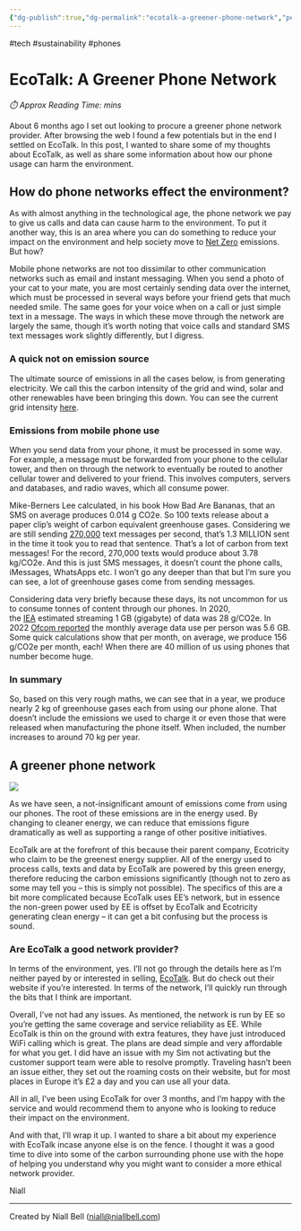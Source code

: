 ```yaml
---
{"dg-publish":true,"dg-permalink":"ecotalk-a-greener-phone-network","permalink":"/ecotalk-a-greener-phone-network/","title":"EcoTalk: A Greener Phone Network","tags":["Tech"],"noteIcon":null,"created":"2024-04-15T23:11:13.000+01:00","updated":"2024-05-05T00:36:29.000+01:00"}
---
```


#tech #sustainability #phones
# EcoTalk: A Greener Phone Network
<p id="reading-time" style="font-style: italic;">⏱️ Approx Reading Time:  <span id="inserted-text"></span> mins</p>

About 6 months ago I set out looking to procure a greener phone network provider. After browsing the web I found a few potentials but in the end I settled on EcoTalk. In this post, I wanted to share some of my thoughts about EcoTalk, as well as share some information about how our phone usage can harm the environment.

## How do phone networks effect the environment?

As with almost anything in the technological age, the phone network we pay to give us calls and data can cause harm to the environment. To put it another way, this is an area where you can do something to reduce your impact on the environment and help society move to [Net Zero](https://niallbell.com/net-zero-vs-carbon-neutral/) emissions. But how?

Mobile phone networks are not too dissimilar to other communication networks such as email and instant messaging. When you send a photo of your cat to your mate, you are most certainly sending data over the internet, which must be processed in several ways before your friend gets that much needed smile. The same goes for your voice when on a call or just simple text in a message. The ways in which these move through the network are largely the same, though it’s worth noting that voice calls and standard SMS text messages work slightly differently, but I digress.

### A quick not on emission source

The ultimate source of emissions in all the cases below, is from generating electricity. We call this the carbon intensity of the grid and wind, solar and other renewables have been bringing this down. You can see the current grid intensity [here](https://carbonintensity.org.uk/).

### Emissions from mobile phone use

When you send data from your phone, it must be processed in some way. For example, a message must be forwarded from your phone to the cellular tower, and then on through the network to eventually be routed to another cellular tower and delivered to your friend. This involves computers, servers and databases, and radio waves, which all consume power.

Mike-Berners Lee calculated, in his book How Bad Are Bananas, that an SMS on average produces 0.014 g CO2e. So 100 texts release about a paper clip’s weight of carbon equivalent greenhouse gases. Considering we are still sending [270,000](https://www.forbes.com/sites/forbestechcouncil/2021/01/06/the-past-present-and-future-of-messaging/?sh=1ceafcf19f17) text messages per second, that’s 1.3 MILLION sent in the time it took you to read that sentence. That’s a lot of carbon from text messages! For the record, 270,000 texts would produce about 3.78 kg/CO2e. And this is just SMS messages, it doesn’t count the phone calls, iMessages, WhatsApps etc. I won’t go any deeper than that but I’m sure you can see, a lot of greenhouse gases come from sending messages.

Considering data very briefly because these days, its not uncommon for us to consume tonnes of content through our phones. In 2020, the [IEA](https://www.iea.org/commentaries/the-carbon-footprint-of-streaming-video-fact-checking-the-headlines) estimated streaming 1 GB (gigabyte) of data was 28 g/CO2e. In 2022 [Ofcom reported](https://www.ofcom.org.uk/__data/assets/pdf_file/0018/240930/Communications-Market-Report-2022.pdf) the monthly average data use per person was 5.6 GB. Some quick calculations show that per month, on average, we produce 156 g/CO2e per month, each! When there are 40 million of us using phones that number become huge.

### In summary

So, based on this very rough maths, we can see that in a year, we produce nearly 2 kg of greenhouse gases each from using our phone alone. That doesn’t include the emissions we used to charge it or even those that were released when manufacturing the phone itself. When included, the number increases to around 70 kg per year.

## A greener phone network

![](https://i.imgur.com/rvAeGy0.png)

As we have seen, a not-insignificant amount of emissions come from using our phones. The root of these emissions are in the energy used. By changing to cleaner energy, we can reduce that emissions figure dramatically as well as supporting a range of other positive initiatives.

EcoTalk are at the forefront of this because their parent company, Ecotricity who claim to be the greenest energy supplier. All of the energy used to process calls, texts and data by EcoTalk are powered by this green energy, therefore reducing the carbon emissions significantly (though not to zero as some may tell you – this is simply not possible). The specifics of this are a bit more complicated because EcoTalk uses EE’s network, but in essence the non-green power used by EE is offset by EcoTalk and Ecotricity generating clean energy – it can get a bit confusing but the process is sound.

### Are EcoTalk a good network provider?

In terms of the environment, yes. I’ll not go through the details here as I’m neither payed by or interested in selling, [EcoTalk](https://www.ecotalk.co.uk/). But do check out their website if you’re interested. In terms of the network, I’ll quickly run through the bits that I think are important.

Overall, I’ve not had any issues. As mentioned, the network is run by EE so you’re getting the same coverage and service reliability as EE. While EcoTalk is thin on the ground with extra features, they have just introduced WiFi calling which is great. The plans are dead simple and very affordable for what you get. I did have an issue with my Sim not activating but the customer support team were able to resolve promptly. Traveling hasn’t been an issue either, they set out the roaming costs on their website, but for most places in Europe it’s £2 a day and you can use all your data.

All in all, I’ve been using EcoTalk for over 3 months, and I’m happy with the service and would recommend them to anyone who is looking to reduce their impact on the environment.

And with that, I’ll wrap it up. I wanted to share a bit about my experience with EcoTalk incase anyone else is on the fence. I thought it was a good time to dive into some of the carbon surrounding phone use with the hope of helping you understand why you might want to consider a more ethical network provider.

Niall

---
Created by Niall Bell (niall@niallbell.com)